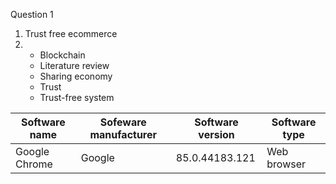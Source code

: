 Question 1
1. Trust free ecommerce
2. + Blockchain
   + Literature review
   + Sharing economy
   + Trust
   + Trust-free system

| Software name | Sofeware manufacturer | Software version | Software type |
| ------------- | --------------------- | ---------------- | ------------- |
| Google Chrome | Google | 85.0.44183.121 | Web browser |

